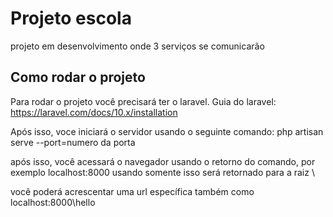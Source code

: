 # Projeto escola
projeto em desenvolvimento onde 3 serviços se comunicarão

## Como rodar o projeto
Para rodar o projeto você precisará ter o laravel. Guia do laravel:
https://laravel.com/docs/10.x/installation

Após isso, voce iniciará o servidor usando o seguinte comando:
php artisan serve --port=numero da porta

após isso, você acessará o navegador usando o retorno do comando, por exemplo
localhost:8000
usando somente isso será retornado para a raiz \

você poderá acrescentar uma url específica também como 
localhost:8000\hello
